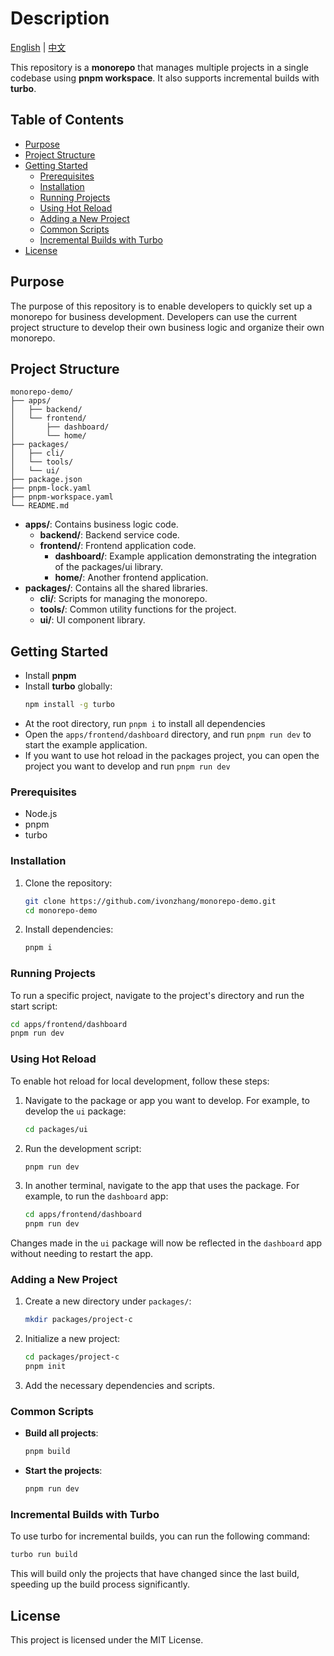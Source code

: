 # Description

[English](./README.md) | [中文](./README.zh-cn.md)

This repository is a **monorepo** that manages multiple projects in a single codebase using **pnpm workspace**. It also supports incremental builds with **turbo**.

## Table of Contents

- [Purpose](#purpose)
- [Project Structure](#project-structure)
- [Getting Started](#getting-started)
  - [Prerequisites](#prerequisites)
  - [Installation](#installation)
  - [Running Projects](#running-projects)
  - [Using Hot Reload](#using-hot-reload)
  - [Adding a New Project](#adding-a-new-project)
  - [Common Scripts](#common-scripts)
  - [Incremental Builds with Turbo](#incremental-builds-with-turbo)
- [License](#license)

## Purpose

The purpose of this repository is to enable developers to quickly set up a monorepo for business development. Developers can use the current project structure to develop their own business logic and organize their own monorepo.

## Project Structure

```
monorepo-demo/
├── apps/
│   ├── backend/
│   └── frontend/
│       ├── dashboard/
│       └── home/
├── packages/
│   ├── cli/
│   └── tools/
│   └── ui/
├── package.json
├── pnpm-lock.yaml
├── pnpm-workspace.yaml
└── README.md
```

- **apps/**: Contains business logic code.
  - **backend/**: Backend service code.
  - **frontend/**: Frontend application code.
    - **dashboard/**: Example application demonstrating the integration of the packages/ui library.
    - **home/**: Another frontend application.
- **packages/**: Contains all the shared libraries.
  - **cli/**: Scripts for managing the monorepo.
  - **tools/**: Common utility functions for the project.
  - **ui/**: UI component library.

## Getting Started

- Install **pnpm**
- Install **turbo** globally:
    ```sh
    npm install -g turbo
    ```
- At the root directory, run `pnpm i` to install all dependencies
- Open the `apps/frontend/dashboard` directory, and run `pnpm run dev` to start the example application.
- If you want to use hot reload in the packages project, you can open the project you want to develop and run `pnpm run dev`

### Prerequisites

- Node.js
- pnpm
- turbo

### Installation

1. Clone the repository:
    ```sh
    git clone https://github.com/ivonzhang/monorepo-demo.git
    cd monorepo-demo
    ```

2. Install dependencies:
    ```sh
    pnpm i
    ```

### Running Projects

To run a specific project, navigate to the project's directory and run the start script:

```sh
cd apps/frontend/dashboard
pnpm run dev
```

### Using Hot Reload

To enable hot reload for local development, follow these steps:

1. Navigate to the package or app you want to develop. For example, to develop the `ui` package:
    ```sh
    cd packages/ui
    ```

2. Run the development script:
    ```sh
    pnpm run dev
    ```

3. In another terminal, navigate to the app that uses the package. For example, to run the `dashboard` app:
    ```sh
    cd apps/frontend/dashboard
    pnpm run dev
    ```

Changes made in the `ui` package will now be reflected in the `dashboard` app without needing to restart the app.

### Adding a New Project

1. Create a new directory under `packages/`:
    ```sh
    mkdir packages/project-c
    ```

2. Initialize a new project:
    ```sh
    cd packages/project-c
    pnpm init
    ```

3. Add the necessary dependencies and scripts.

### Common Scripts

- **Build all projects**:
    ```sh
    pnpm build
    ```

- **Start the projects**:
    ```sh
    pnpm run dev
    ```

### Incremental Builds with Turbo

To use turbo for incremental builds, you can run the following command:

```sh
turbo run build
```

This will build only the projects that have changed since the last build, speeding up the build process significantly.

## License

This project is licensed under the MIT License.